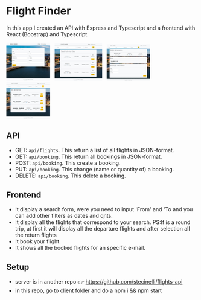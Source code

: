 # Flight Finder

In this app I created an API with Express and Typescript and a frontend with React (Boostrap) and Typescript.

<img src="/Screenshot Web - Flight Finder.jpg" alt="Screenshot Web" title="Screenshot Web" width="23%" height="23%"/> &nbsp; <img src="/Screenshot Web 2 - Flight Finder.jpg" alt="Screenshot Web" title="Screenshot Web" width="25%" height="25%"/> &nbsp; <img src="/Screenshot Web 3 - Flight Finder.jpg" alt="Screenshot Web" title="Screenshot Web" width="23%" height="23%"/> &nbsp; <img src="/Screenshot Web 6 - Flight Finder.jpg" alt="Screenshot Web" title="Screenshot Web" width="23%" height="23%"/>

## API
- GET: `api/flights`. This return a list of all flights in JSON-format.
- GET: `api/booking`. This return all bookings in JSON-format.
- POST: `api/booking`. This create a booking.
- PUT: `api/booking`. This change (name or quantity of) a booking.
- DELETE: `api/booking`. This delete a booking.

## Frontend

- It display a search form, were you need to input 'From' and 'To and you can add other filters as dates and qnts.
- It display all the flights that correspond to your search. 
     PS:If is a round trip, at first it will display all the departure flights and after selection all the return flights
- It book your flight.
- It shows all the booked flights for an specific e-mail.

## Setup
- server is in another repo 👉 https://github.com/stecinelli/flights-api
- in this repo, go to client folder and do a npm i && npm start
